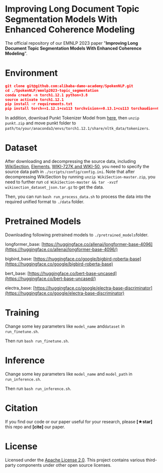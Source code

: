 # Improving Long Document Topic Segmentation Models With Enhanced Coherence Modeling

The official repository of our EMNLP 2023 paper "**Improving Long Document Topic Segmentation Models With Enhanced Coherence Modeling**".

# Environment

```json
git clone git@github.com:alibaba-damo-academy/SpokenNLP.git
cd ./SpokenNLP/emnlp2023-topic_segmentation
conda create -n torch1.12.1 python=3.8
source activate torch1.12.1
pip install -r requirements.txt
pip install torch==1.12.1+cu113 torchvision==0.13.1+cu113 torchaudio==0.12.1 --extra-index-url https://download.pytorch.org/whl/cu113
```
In addition, download Punkt Tokenizer Model from [here](https://raw.githubusercontent.com/nltk/nltk_data/gh-pages/packages/tokenizers/punkt.zip),
then `unzip punkt.zip` and move punkt folder to `path/to/your/anaconda3/envs/torch1.12.1/share/nltk_data/tokenizers`.
# Dataset

After downloading and decompressing the source data, including [WikiSection](https://github.com/sebastianarnold/WikiSection), [Elements](http://groups.csail.mit.edu/rbg/code/mallows/), [WIKI-727K and WIKI-50](https://github.com/koomri/text-segmentation),
you need to specify the source data path in `./scripts/config/config.ini`. 
Note that after decompressing WikiSection by running `unzip WikiSection-master.zip`, 
you need to further run `cd WikiSection-master && tar -xvzf wikisection_dataset_json.tar.gz` to get the data.

Then, you can run `bash run_process_data.sh` to process the data into the required unified format to `./data` folder.

# Pretrained Models

Downloading following pretrained models to `./pretrained_models`folder.

longformer_base: [https://huggingface.co/allenai/longformer-base-4096](https://huggingface.co/allenai/longformer-base-4096/)

bigbird_base: [https://huggingface.co/google/bigbird-roberta-base](https://huggingface.co/google/bigbird-roberta-base)

bert_base: [https://huggingface.co/bert-base-uncased](https://huggingface.co/bert-base-uncased/)

electra_base: [https://huggingface.co/google/electra-base-discriminator](https://huggingface.co/google/electra-base-discriminator)


# Training
Change some key parameters like `model_name` and`dataset` in `run_finetune.sh`.

Then run `bash run_finetune.sh`.

# Inference
Change some key parameters like `model_name` and `model_path` in `run_inference.sh`.

Then run `bash run_inference.sh`.


# Citation

If you find our code or our paper useful for your research, please **[★star]** this repo and **[cite]** our paper.

# License

Licensed under the [Apache License 2.0](https://github.com/alibaba-damo-academy/SpokenNLP/blob/main/LICENSE). This project contains various third-party components under other open source licenses.